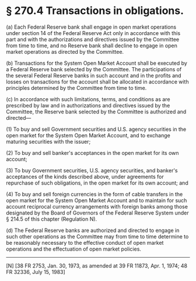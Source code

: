 # § 270.4   Transactions in obligations.

(a) Each Federal Reserve bank shall engage in open market operations under section 14 of the Federal Reserve Act only in accordance with this part and with the authorizations and directives issued by the Committee from time to time, and no Reserve bank shall decline to engage in open market operations as directed by the Committee. 


(b) Transactions for the System Open Market Account shall be executed by a Federal Reserve bank selected by the Committee. The participations of the several Federal Reserve banks in such account and in the profits and losses on transactions for the account shall be allocated in accordance with principles determined by the Committee from time to time. 


(c) In accordance with such limitations, terms, and conditions as are prescribed by law and in authorizations and directives issued by the Committee, the Reserve bank selected by the Committee is authorized and directed—


(1) To buy and sell Government securities and U.S. agency securities in the open market for the System Open Market Account, and to exchange maturing securities with the issuer; 


(2) To buy and sell banker's acceptances in the open market for its own account; 


(3) To buy Government securities, U.S. agency securities, and banker's acceptances of the kinds described above, under agreements for repurchase of such obligations, in the open market for its own account; and 


(4) To buy and sell foreign currencies in the form of cable transfers in the open market for the System Open Market Account and to maintain for such account reciprocal currency arrangements with foreign banks among those designated by the Board of Governors of the Federal Reserve System under § 214.5 of this chapter (Regulation N). 


(d) The Federal Reserve banks are authorized and directed to engage in such other operations as the Committee may from time to time determine to be reasonably necessary to the effective conduct of open market operations and the effectuation of open market policies. 



---

[N] [38 FR 2753, Jan. 30, 1973, as amended at 39 FR 11873, Apr. 1, 1974; 48 FR 32336, July 15, 1983] 








